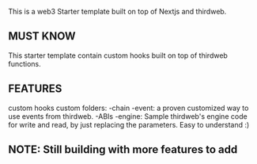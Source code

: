 This is a web3 Starter template built on top of Nextjs and thirdweb.


## MUST KNOW
This starter template contain custom hooks built on top of thirdweb functions.

## FEATURES
custom hooks
custom folders:
  -chain
  -event: a proven customized way to use events from thirdweb.
  -ABIs
  -engine: Sample thirdweb's engine code for write and read, by just replacing the parameters. Easy to understand :)


## NOTE: Still building with more features to add
